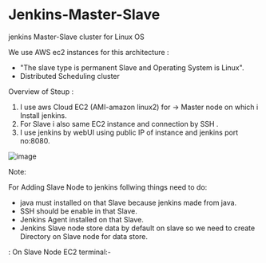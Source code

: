 # Jenkins-Master-Slave
jenkins Master-Slave cluster for Linux OS 

We use AWS ec2 instances for this architecture :

  - "The slave type is permanent Slave and Operating System is Linux".
  - Distributed Scheduling cluster

Overview of Steup :

1.  I use aws Cloud EC2 (AMI-amazon linux2) for -> Master node on which i Install jenkins.
2.  For Slave i also same EC2 instance and connection by SSH .
3.  I use jenkins by webUI using public IP of instance and jenkins port no:8080.

![image](https://github.com/Pratikshinde55/Jenkins-Master-Slave/assets/145910708/9d0be42d-61e2-42bb-94f1-199548561e8a)


Note:

  For Adding Slave Node to jenkins follwing things need to do:
  -  java must installed on that Slave because jenkins made from java.
  -  SSH should be enable in that Slave.
  -  Jenkins Agent installed on that Slave.
  -  Jenkins Slave node store data by default on slave so we need to create Directory on Slave node for data store.

 : On Slave Node EC2 terminal:-


    


   

